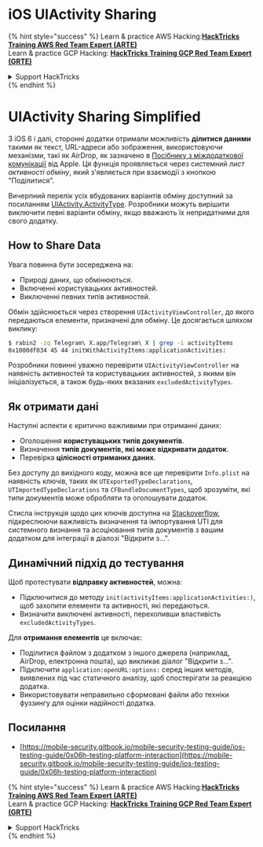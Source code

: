 # iOS UIActivity Sharing

{% hint style="success" %}
Learn & practice AWS Hacking:<img src="/.gitbook/assets/arte.png" alt="" data-size="line">[**HackTricks Training AWS Red Team Expert (ARTE)**](https://training.hacktricks.xyz/courses/arte)<img src="/.gitbook/assets/arte.png" alt="" data-size="line">\
Learn & practice GCP Hacking: <img src="/.gitbook/assets/grte.png" alt="" data-size="line">[**HackTricks Training GCP Red Team Expert (GRTE)**<img src="/.gitbook/assets/grte.png" alt="" data-size="line">](https://training.hacktricks.xyz/courses/grte)

<details>

<summary>Support HackTricks</summary>

* Check the [**subscription plans**](https://github.com/sponsors/carlospolop)!
* **Join the** 💬 [**Discord group**](https://discord.gg/hRep4RUj7f) or the [**telegram group**](https://t.me/peass) or **follow** us on **Twitter** 🐦 [**@hacktricks\_live**](https://twitter.com/hacktricks\_live)**.**
* **Share hacking tricks by submitting PRs to the** [**HackTricks**](https://github.com/carlospolop/hacktricks) and [**HackTricks Cloud**](https://github.com/carlospolop/hacktricks-cloud) github repos.

</details>
{% endhint %}

# UIActivity Sharing Simplified

З iOS 6 і далі, сторонні додатки отримали можливість **ділитися даними** такими як текст, URL-адреси або зображення, використовуючи механізми, такі як AirDrop, як зазначено в [Посібнику з міждодаткової комунікації](https://developer.apple.com/library/archive/documentation/iPhone/Conceptual/iPhoneOSProgrammingGuide/Inter-AppCommunication/Inter-AppCommunication.html#//apple_ref/doc/uid/TP40007072-CH6-SW3) від Apple. Ця функція проявляється через системний _лист активності обміну_, який з'являється при взаємодії з кнопкою "Поділитися".

Вичерпний перелік усіх вбудованих варіантів обміну доступний за посиланням [UIActivity.ActivityType](https://developer.apple.com/documentation/uikit/uiactivity/activitytype). Розробники можуть вирішити виключити певні варіанти обміну, якщо вважають їх непридатними для свого додатку.

## **How to Share Data**

Увага повинна бути зосереджена на:

- Природі даних, що обмінюються.
- Включенні користувацьких активностей.
- Виключенні певних типів активностей.

Обмін здійснюється через створення `UIActivityViewController`, до якого передаються елементи, призначені для обміну. Це досягається шляхом виклику:
```bash
$ rabin2 -zq Telegram\ X.app/Telegram\ X | grep -i activityItems
0x1000df034 45 44 initWithActivityItems:applicationActivities:
```
Розробники повинні уважно перевірити `UIActivityViewController` на наявність активностей та користувацьких активностей, з якими він ініціалізується, а також будь-яких вказаних `excludedActivityTypes`.

## **Як отримати дані**

Наступні аспекти є критично важливими при отриманні даних:

- Оголошення **користувацьких типів документів**.
- Визначення **типів документів, які може відкривати додаток**.
- Перевірка **цілісності отриманих даних**.

Без доступу до вихідного коду, можна все ще перевірити `Info.plist` на наявність ключів, таких як `UTExportedTypeDeclarations`, `UTImportedTypeDeclarations` та `CFBundleDocumentTypes`, щоб зрозуміти, які типи документів може обробляти та оголошувати додаток.

Стисла інструкція щодо цих ключів доступна на [Stackoverflow](https://stackoverflow.com/questions/21937978/what-are-utimportedtypedeclarations-and-utexportedtypedeclarations-used-for-on-i), підкреслюючи важливість визначення та імпортування UTI для системного визнання та асоціювання типів документів з вашим додатком для інтеграції в діалозі "Відкрити з...".

## Динамічний підхід до тестування

Щоб протестувати **відправку активностей**, можна:

- Підключитися до методу `init(activityItems:applicationActivities:)`, щоб захопити елементи та активності, які передаються.
- Визначити виключені активності, перехопивши властивість `excludedActivityTypes`.

Для **отримання елементів** це включає:

- Поділитися файлом з додатком з іншого джерела (наприклад, AirDrop, електронна пошта), що викликає діалог "Відкрити з...".
- Підключити `application:openURL:options:` серед інших методів, виявлених під час статичного аналізу, щоб спостерігати за реакцією додатка.
- Використовувати неправильно сформовані файли або техніки фуззингу для оцінки надійності додатка.

## Посилання
* [https://mobile-security.gitbook.io/mobile-security-testing-guide/ios-testing-guide/0x06h-testing-platform-interaction](https://mobile-security.gitbook.io/mobile-security-testing-guide/ios-testing-guide/0x06h-testing-platform-interaction)

{% hint style="success" %}
Learn & practice AWS Hacking:<img src="/.gitbook/assets/arte.png" alt="" data-size="line">[**HackTricks Training AWS Red Team Expert (ARTE)**](https://training.hacktricks.xyz/courses/arte)<img src="/.gitbook/assets/arte.png" alt="" data-size="line">\
Learn & practice GCP Hacking: <img src="/.gitbook/assets/grte.png" alt="" data-size="line">[**HackTricks Training GCP Red Team Expert (GRTE)**<img src="/.gitbook/assets/grte.png" alt="" data-size="line">](https://training.hacktricks.xyz/courses/grte)

<details>

<summary>Support HackTricks</summary>

* Check the [**subscription plans**](https://github.com/sponsors/carlospolop)!
* **Join the** 💬 [**Discord group**](https://discord.gg/hRep4RUj7f) or the [**telegram group**](https://t.me/peass) or **follow** us on **Twitter** 🐦 [**@hacktricks\_live**](https://twitter.com/hacktricks\_live)**.**
* **Share hacking tricks by submitting PRs to the** [**HackTricks**](https://github.com/carlospolop/hacktricks) and [**HackTricks Cloud**](https://github.com/carlospolop/hacktricks-cloud) github repos.

</details>
{% endhint %}

